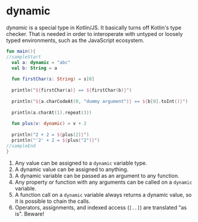 # dynamic

*dynamic* is a special type in Kotlin/JS. It basically turns off Kotlin's type checker.
That is needed in order  to interoperate with untyped or loosely typed environments, such 
as the JavaScript ecosystem.

```kotlin
fun main(){
//sampleStart
  val a: dynamic = "abc"                                               // 1
  val b: String = a                                                    // 2
  
  fun firstChar(s: String) = s[0]
  
  println("${firstChar(a)} == ${firstChar(b)}")                        // 3
  
  println("${a.charCodeAt(0, "dummy argument")} == ${b[0].toInt()}")   // 4
  
  println(a.charAt(1).repeat(3))                                       // 5
  
  fun plus(v: dynamic) = v + 2
  
  println("2 + 2 = ${plus(2)}")                                        // 6
  println("'2' + 2 = ${plus("2")}")
//sampleEnd
}
```

1. Any value can be assigned to a `dynamic` variable type.
2. A dynamic value can be assigned to anything.
3. A dynamic variable can be passed as an argument to any function.
4. Any property or function with any arguments can be called on a `dynamic` variable. 
5. A function call on a `dynamic` variable always returns a dynamic value, so it is possible to chain the calls.
6. Operators, assignments, and indexed access (`[..]`) are translated "as is". Beware!
